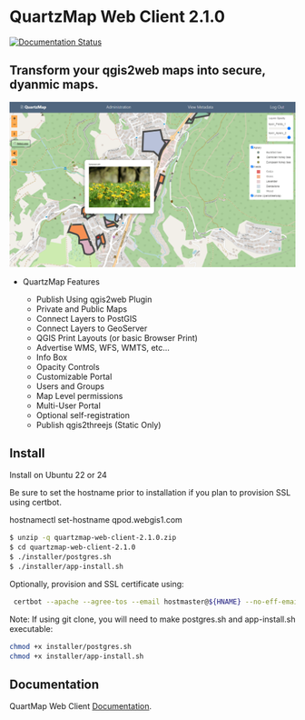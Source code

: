 # QuartzMap Web Client 2.1.0

[![Documentation Status](https://readthedocs.org/projects/quartzmap/badge/?version=latest)](https://quartzmap.docs.acugis.com/en/latest/?badge=latest)



## Transform your qgis2web maps into secure, dyanmic maps.

![QuartzMap](QuartzMap-Main.png)


- QuartzMap Features

	- Publish Using qgis2web Plugin
	- Private and Public Maps
	- Connect Layers to PostGIS
	- Connect Layers to GeoServer
	- QGIS Print Layouts (or basic Browser Print)
	- Advertise WMS, WFS, WMTS, etc...	
	- Info Box
	- Opacity Controls
	- Customizable Portal
	- Users and Groups
	- Map Level permissions
	- Multi-User Portal
 	- Optional self-registration
	- Publish qgis2threejs (Static Only)

## Install
Install on Ubuntu 22 or 24

Be sure to set the hostname prior to installation if you plan to provision SSL using certbot.

hostnamectl set-hostname qpod.webgis1.com

```bash
$ unzip -q quartzmap-web-client-2.1.0.zip
$ cd quartzmap-web-client-2.1.0
$ ./installer/postgres.sh
$ ./installer/app-install.sh
```

Optionally, provision and SSL certificate using:

```bash
 certbot --apache --agree-tos --email hostmaster@${HNAME} --no-eff-email -d ${HNAME}
```

Note: If using git clone, you will need to make postgres.sh and app-install.sh executable:

```bash
chmod +x installer/postgres.sh
chmod +x installer/app-install.sh
```
 
## Documentation

QuartMap Web Client [Documentation](https://quartzmap.docs.acugis.com).
